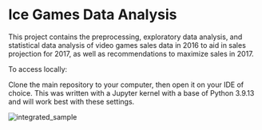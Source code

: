 # Ice Games Data Analysis

This project contains the preprocessing, exploratory data analysis, and statistical data analysis of video games sales data in 2016 to aid in sales projection for 2017, as well as recommendations to maximize sales in 2017.

To access locally:

Clone the main repository to your computer, then open it on your IDE of choice. This was written with a Jupyter kernel with a base of Python 3.9.13 and will work best with these settings.


![integrated_sample](https://github.com/LDeYoung17/ice-games-practicum/assets/70500225/6aa634df-4ab1-4744-a377-6e3fd12a6947)
